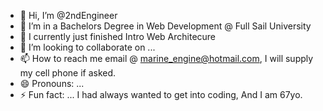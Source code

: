 - 👋 Hi, I’m @2ndEngineer
- 👀 I’m  in a Bachelors Degree in Web Development @ Full Sail University
- 🌱 I currently just finished Intro Web Architecure 
- 💞️ I’m looking to collaborate on ...
- 📫 How to reach me email @ marine_engine@hotmail.com, I will supply my cell phone if asked. 
- 😄 Pronouns: ...
- ⚡ Fun fact: ...  I had always wanted to get into coding, And I am 67yo.

<!---
2ndEngineer/2ndEngineer is a ✨ special ✨ repository because its `README.md` (this file) appears on your GitHub profile.
You can click the Preview link to take a look at your changes.
--->
